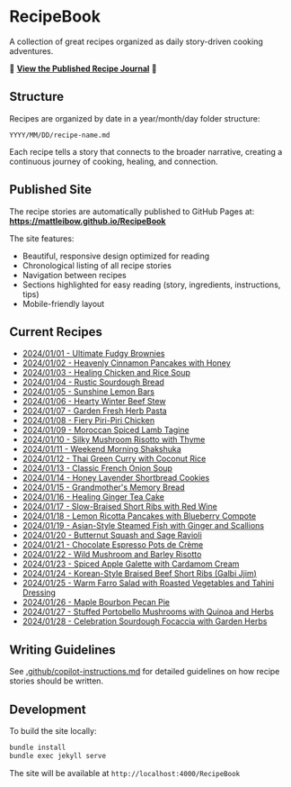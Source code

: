# RecipeBook
A collection of great recipes organized as daily story-driven cooking adventures.

📖 **[View the Published Recipe Journal](https://mattleibow.github.io/RecipeBook)** 📖

## Structure

Recipes are organized by date in a year/month/day folder structure:
```
YYYY/MM/DD/recipe-name.md
```

Each recipe tells a story that connects to the broader narrative, creating a continuous journey of cooking, healing, and connection.

## Published Site

The recipe stories are automatically published to GitHub Pages at: **https://mattleibow.github.io/RecipeBook**

The site features:
- Beautiful, responsive design optimized for reading
- Chronological listing of all recipe stories
- Navigation between recipes
- Sections highlighted for easy reading (story, ingredients, instructions, tips)
- Mobile-friendly layout

## Current Recipes

- [2024/01/01 - Ultimate Fudgy Brownies](2024/01/01/fudgy-brownies.md)
- [2024/01/02 - Heavenly Cinnamon Pancakes with Honey](2024/01/02/cinnamon-pancakes.md)
- [2024/01/03 - Healing Chicken and Rice Soup](2024/01/03/healing-chicken-rice-soup.md)
- [2024/01/04 - Rustic Sourdough Bread](2024/01/04/rustic-sourdough-bread.md)
- [2024/01/05 - Sunshine Lemon Bars](2024/01/05/sunshine-lemon-bars.md)
- [2024/01/06 - Hearty Winter Beef Stew](2024/01/06/hearty-winter-beef-stew.md)
- [2024/01/07 - Garden Fresh Herb Pasta](2024/01/07/garden-fresh-herb-pasta.md)
- [2024/01/08 - Fiery Piri-Piri Chicken](2024/01/08/fiery-piri-piri-chicken.md)
- [2024/01/09 - Moroccan Spiced Lamb Tagine](2024/01/09/moroccan-spiced-lamb-tagine.md)
- [2024/01/10 - Silky Mushroom Risotto with Thyme](2024/01/10/silky-mushroom-risotto-thyme.md)
- [2024/01/11 - Weekend Morning Shakshuka](2024/01/11/weekend-morning-shakshuka.md)
- [2024/01/12 - Thai Green Curry with Coconut Rice](2024/01/12/thai-green-curry-coconut-rice.md)
- [2024/01/13 - Classic French Onion Soup](2024/01/13/classic-french-onion-soup.md)
- [2024/01/14 - Honey Lavender Shortbread Cookies](2024/01/14/honey-lavender-shortbread-cookies.md)
- [2024/01/15 - Grandmother's Memory Bread](2024/01/15/grandmothers-memory-bread.md)
- [2024/01/16 - Healing Ginger Tea Cake](2024/01/16/healing-ginger-tea-cake.md)
- [2024/01/17 - Slow-Braised Short Ribs with Red Wine](2024/01/17/slow-braised-short-ribs-red-wine.md)
- [2024/01/18 - Lemon Ricotta Pancakes with Blueberry Compote](2024/01/18/lemon-ricotta-pancakes-blueberry-compote.md)
- [2024/01/19 - Asian-Style Steamed Fish with Ginger and Scallions](2024/01/19/asian-steamed-fish-ginger-scallions.md)
- [2024/01/20 - Butternut Squash and Sage Ravioli](2024/01/20/butternut-squash-sage-ravioli.md)
- [2024/01/21 - Chocolate Espresso Pots de Crème](2024/01/21/chocolate-espresso-pots-de-creme.md)
- [2024/01/22 - Wild Mushroom and Barley Risotto](2024/01/22/wild-mushroom-barley-risotto.md)
- [2024/01/23 - Spiced Apple Galette with Cardamom Cream](2024/01/23/spiced-apple-galette-cardamom-cream.md)
- [2024/01/24 - Korean-Style Braised Beef Short Ribs (Galbi Jjim)](2024/01/24/korean-braised-beef-short-ribs-galbi-jjim.md)
- [2024/01/25 - Warm Farro Salad with Roasted Vegetables and Tahini Dressing](2024/01/25/warm-farro-salad-roasted-vegetables-tahini-dressing.md)
- [2024/01/26 - Maple Bourbon Pecan Pie](2024/01/26/maple-bourbon-pecan-pie.md)
- [2024/01/27 - Stuffed Portobello Mushrooms with Quinoa and Herbs](2024/01/27/stuffed-portobello-mushrooms-quinoa-herbs.md)
- [2024/01/28 - Celebration Sourdough Focaccia with Garden Herbs](2024/01/28/celebration-sourdough-focaccia-garden-herbs.md)

## Writing Guidelines

See [.github/copilot-instructions.md](.github/copilot-instructions.md) for detailed guidelines on how recipe stories should be written.

## Development

To build the site locally:

```bash
bundle install
bundle exec jekyll serve
```

The site will be available at `http://localhost:4000/RecipeBook`
